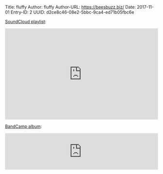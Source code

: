 Title: fluffy
Author: fluffy
Author-URL: https://beesbuzz.biz/
Date: 2017-11-01
Entry-ID: 2
UUID: d2ce8c46-08e2-5bbc-9ca4-ed71b05fbc6e

[SoundCloud playlist](https://soundcloud.com/plaidfluff/sets/novembeat-2017):

<iframe width="100%" height="300" scrolling="no" frameborder="no" allow="autoplay" src="https://w.soundcloud.com/player/?url=https%3A//api.soundcloud.com/playlists/365019937&color=%23ff5500&auto_play=false&hide_related=false&show_comments=true&show_user=true&show_reposts=false&show_teaser=true&visual=true"></iframe>

[BandCamp album](https://sockpuppet.bandcamp.com/album/novembeat-2017):

<iframe style="border: 0; width: 100%; height: 120px;" src="https://bandcamp.com/EmbeddedPlayer/album=1413796988/size=large/bgcol=ffffff/linkcol=0687f5/tracklist=false/artwork=small/transparent=true/" seamless><a href="http://music.sockpuppet.us/album/novembeat-2017">Novembeat 2017 by Sockpuppet</a></iframe>
